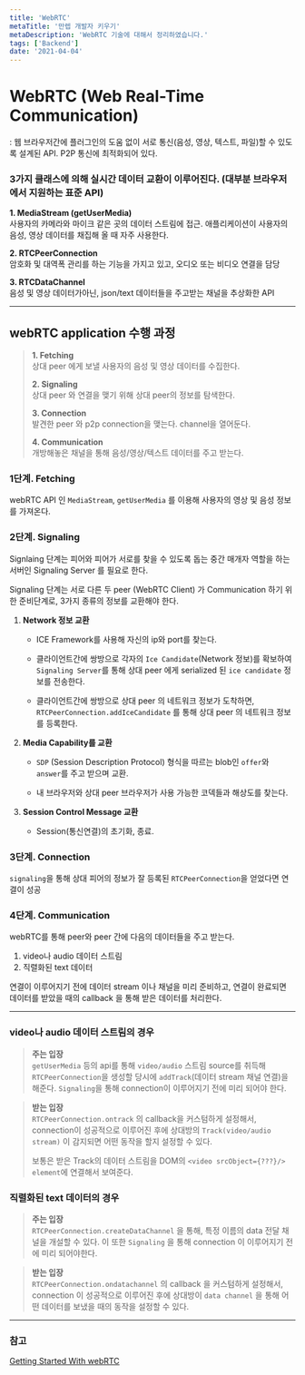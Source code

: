 ```yaml
---
title: 'WebRTC'
metaTitle: '만렙 개발자 키우기'
metaDescription: 'WebRTC 기술에 대해서 정리하였습니다.'
tags: ['Backend']
date: '2021-04-04'
---
```


# WebRTC (Web Real-Time Communication)

: 웹 브라우저간에 플러그인의 도움 없이 서로 통신(음성, 영상, 텍스트, 파일)할 수 있도록 설계된 API. P2P 통신에 최적화되어 있다.


### 3가지 클래스에 의해 실시간 데이터 교환이 이루어진다. (대부분 브라우저에서 지원하는 표준 API)


**1. MediaStream (getUserMedia)** <br/>
   사용자의 카메라와 마이크 같은 곳의 데이터 스트림에 접근. 애플리케이션이 사용자의 음성, 영상 데이터를 채집해 올 때 자주 사용한다.


**2. RTCPeerConnection** <br/>
   암호화 및 대역폭 관리를 하는 기능을 가지고 있고, 오디오 또는 비디오 연결을 담당


**3. RTCDataChannel** <br/>
   음성 및 영상 데이터가아닌, json/text 데이터들을 주고받는 채널을 추상화한 API

<hr/>

## webRTC application 수행 과정

> **1. Fetching** <br/>
> 상대 peer 에게 보낼 사용자의 음성 및 영상 데이터를 수집한다.
>
>
> **2. Signaling** <br/>
> 상대 peer 와 연결을 맺기 위해 상대 peer의 정보를 탐색한다.
>
>
> **3. Connection** <br/>
> 발견한 peer 와 p2p connection을 맺는다. channel을 열어둔다.
>
>
> **4. Communication** <br/>
> 개방해놓은 채널을 통해 음성/영상/텍스트 데이터를 주고 받는다.


### 1단계. Fetching

webRTC API 인 `MediaStream`, `getUserMedia` 를 이용해 사용자의 영상 및 음성 정보를 가져온다.

### 2단계. Signaling

Signlaing 단계는 피어와 피어가 서로를 찾을 수 있도록 돕는 중간 매개자 역할을 하는 서버인 Signaling Server 를 필요로 한다.


Signaling 단계는 서로 다른 두 peer (WebRTC Client) 가 Communication 하기 위한 준비단계로, 3가지 종류의 정보를 교환해야 한다.

1. **Network 정보 교환**

    - ICE Framework를 사용해 자신의 ip와 port를 찾는다. <br/>

    - 클라이언트간에 쌍방으로 각자의 `Ice Candidate`(Network 정보)를 확보하여 `Signaling Server`를 통해 상대 peer 에게 serialized 된 `ice candidate` 정보를 전송한다. <br/>

    - 클라이언트간에 쌍방으로 상대 peer 의 네트워크 정보가 도착하면, `RTCPeerConnection.addIceCandidate` 를 통해 상대 peer 의 네트워크 정보를 등록한다.

2. **Media Capability를 교환**

    - `SDP` (Session Description Protocol) 형식을 따르는 blob인 `offer`와 `answer`를 주고 받으며 교환. <br/>

    - 내 브라우저와 상대 peer 브라우저가 사용 가능한 코덱들과 해상도를 찾는다.

3. **Session Control Message 교환**

    - Session(통신연결)의 초기화, 종료.


### 3단계. Connection
`signaling`을 통해 상대 피어의 정보가 잘 등록된 `RTCPeerConnection`을 얻었다면 연결이 성공


### 4단계. Communication
webRTC를 통해 peer와 peer 간에 다음의 데이터들을 주고 받는다.

1. video나 audio 데이터 스트림
2. 직렬화된 text 데이터

연결이 이루어지기 전에 데이터 stream 이나 채널을 미리 준비하고, 연결이 완료되면 데이터를 받았을 때의 callback 을 통해 받은 데이터를 처리한다.

<hr/>

### video나 audio 데이터 스트림의 경우
> **주는 입장** <br/>
> `getUserMedia` 등의 api를 통해 `video/audio` 스트림 source를 취득해 `RTCPeerConnection`을 생성할 당시에 `addTrack`(데이터 stream 채널 연결)을 해준다. `Signaling`을 통해 connection이 이루어지기 전에 미리 되어야 한다.

> **받는 입장** <br/>
> `RTCPeerConnection.ontrack` 의 callback을 커스텀하게 설정해서, connection이 성공적으로 이루어진 후에 상대방의 `Track(video/audio stream)` 이 감지되면 어떤 동작을 할지 설정할 수 있다.
>
> 보통은 받은 Track의 데이터 스트림을 DOM의 `<video srcObject={???}/> element`에 연결해서 보여준다.

### 직렬화된 text 데이터의 경우
> **주는 입장** <br/>
> `RTCPeerConnection.createDataChannel` 을 통해, 특정 이름의 data 전달 채널을 개설할 수 있다. 이 또한 `Signaling` 을 통해 connection 이 이루어지기 전에 미리 되어야한다.

> **받는 입장** <br/>
> `RTCPeerConnection.ondatachannel` 의 callback 을 커스텀하게 설정해서, connection 이 성공적으로 이루어진 후에 상대방이 `data channel` 을 통해 어떤 데이터를 보냈을 때의 동작을 설정할 수 있다.


<hr/>

### 참고
[Getting Started With webRTC](https://www.html5rocks.com/ko/tutorials/webrtc/basics/)
